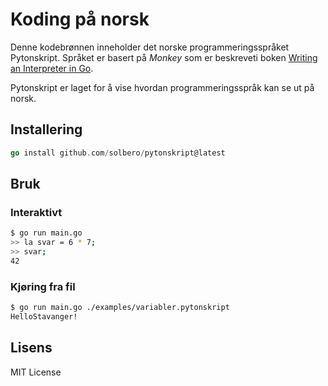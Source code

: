# Koding på norsk

Denne kodebrønnen inneholder det norske programmeringsspråket Pytonskript. Språket er basert på _Monkey_ som er beskreveti boken [Writing an Interpreter in Go](https://interpreterbook.com/).

Pytonskript er laget for å vise hvordan programmeringsspråk kan se ut på norsk.

## Installering

```go
go install github.com/solbero/pytonskript@latest
```

## Bruk

### Interaktivt
```bash
$ go run main.go
>> la svar = 6 * 7;
>> svar;
42
```

### Kjøring fra fil
```bash
$ go run main.go ./examples/variabler.pytonskript
HelloStavanger!
```

## Lisens

MIT License
